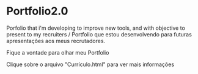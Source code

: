 # Portfolio2.0
Porfolio that i'm developing to improve new tools, and with objective to present to my recruiters / Portfolio que estou desenvolvendo para futuras apresentações aos meus recrutadores.

Fique a vontade para olhar meu Portfolio
<p>Clique sobre o arquivo "Currículo.html" para ver mais informações<p>
